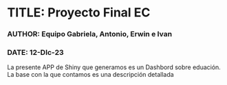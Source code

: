 
# TITLE: Proyecto Final EC
### AUTHOR: Equipo Gabriela, Antonio, Erwin e Ivan
### DATE: 12-DIc-23


La presente APP de Shiny que generamos es un Dashbord sobre eduación. La base con la que contamos es una descripción detallada 
